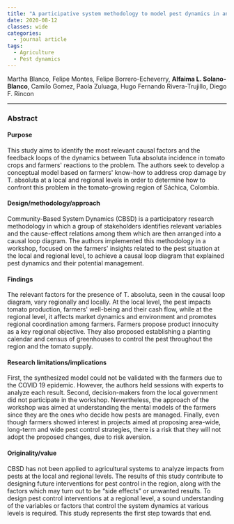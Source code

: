 ```yaml
---
title: "A participative system methodology to model pest dynamics in an agricultural setting"
date: 2020-08-12
classes: wide
categories:
  - journal article
tags:
  - Agriculture
  - Pest dynamics
---
```


Martha Blanco, Felipe Montes, Felipe Borrero-Echeverry, **Alfaima L. Solano-Blanco**, Camilo Gomez, Paola Zuluaga, Hugo Fernando Rivera-Trujillo, Diego F. Rincon

---

### Abstract

#### Purpose

This study aims to identify the most relevant causal factors and the feedback loops of the dynamics between Tuta absoluta incidence in tomato crops and farmers' reactions to the problem. The authors seek to develop a conceptual model based on farmers' know-how to address crop damage by T. absoluta at a local and regional levels in order to determine how to confront this problem in the tomato-growing region of Sáchica, Colombia.

#### Design/methodology/approach

Community-Based System Dynamics (CBSD) is a participatory research methodology in which a group of stakeholders identifies relevant variables and the cause-effect relations among them which are then arranged into a causal loop diagram. The authors implemented this methodology in a workshop, focused on the farmers' insights related to the pest situation at the local and regional level, to achieve a causal loop diagram that explained pest dynamics and their potential management.

#### Findings

The relevant factors for the presence of T. absoluta, seen in the causal loop diagram, vary regionally and locally. At the local level, the pest impacts tomato production, farmers' well-being and their cash flow, while at the regional level, it affects market dynamics and environment and promotes regional coordination among farmers. Farmers propose product innocuity as a key regional objective. They also proposed establishing a planting calendar and census of greenhouses to control the pest throughout the region and the tomato supply.

#### Research limitations/implications

First, the synthesized model could not be validated with the farmers due to the COVID 19 epidemic. However, the authors held sessions with experts to analyze each result. Second, decision-makers from the local government did not participate in the workshop. Nevertheless, the approach of the workshop was aimed at understanding the mental models of the farmers since they are the ones who decide how pests are managed. Finally, even though farmers showed interest in projects aimed at proposing area-wide, long-term and wide pest control strategies, there is a risk that they will not adopt the proposed changes, due to risk aversion.

#### Originality/value

CBSD has not been applied to agricultural systems to analyze impacts from pests at the local and regional levels. The results of this study contribute to designing future interventions for pest control in the region, along with the factors which may turn out to be “side effects” or unwanted results. To design pest control interventions at a regional level, a sound understanding of the variables or factors that control the system dynamics at various levels is required. This study represents the first step towards that end.